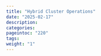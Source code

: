 ```yaml
---
title: "Hybrid Cluster Operations"
date: "2025-02-17"
description:
categories:
pageintoc: "220"
tags:
weight: "1"
---
```


<!--# Operations -->
















